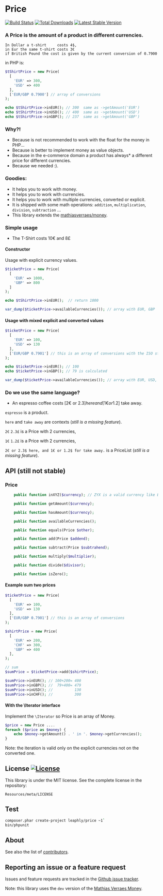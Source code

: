 Price
=====

[![Build Status](https://secure.travis-ci.org/leaphly/price.png?branch=master)](http://travis-ci.org/leaphly/price)
[![Total Downloads](https://poser.pugx.org/leaphly/price/downloads.png)](https://packagist.org/packages/leaphly/price)
[![Latest Stable Version](https://poser.pugx.org/leaphly/price/v/stable.png)](https://packagist.org/packages/leaphly/price)

### A Price is the amount of a product in different currencies.

```
In Dollar a t-shirt     costs 4$,
in Eur the same t-shirt costs 3€
if British Pound the cost is given by the current conversion of 0.7900
```

in PHP is:

```php
$tShirtPrice = new Price(
  [
    'EUR' => 300,
    'USD' => 400
  ],
  ['EUR/GBP 0.7900'] // array of conversions
);

echo $tShirtPrice->inEUR(); // 300  same as ->getAmount('EUR')
echo $tShirtPrice->inUSD(); // 400  same as ->getAmount('USD')
echo $tShirtPrice->inGBP(); // 237  same as ->getAmount('GBP')
```

### Why?!

- Because is not recommended to work with the float for the money in PHP...
- Because is better to implement money as value objects.
- Because in the e-commerce domain a product has always* a different price for different currencies.
- Because we needed :).

### Goodies:

- It helps you to work with money.
- It helps you to work with currencies.
- It helps you to work with multiple currencies, converted or explicit.
- It is shipped with some math operations: `addition`, `multiplication`, `division`, `subtraction` ...
- This library extends the [mathiasverraes/money](https://packagist.org/packages/mathiasverraes/money).

### Simple usage

* The T-Shirt costs 10€ and 8£

#### Constructor

Usage with explicit currency values.

```php
$ticketPrice = new Price(
  [
    'EUR' => 1000,
    'GBP' => 800
  ]
);

echo $tShirtPrice->inEUR();  // return 1000

var_dump($ticketPrice->availableCurrencies()); // array with EUR, GBP
```

#### Usage with mixed explicit and converted values

```php
$ticketPrice = new Price(
  [
    'EUR' => 100,
    'USD' => 130
  ],
  ['EUR/GBP 0.7901'] // this is an array of conversions with the ISO standard format.
);

echo $ticketPrice->inEUR(); // 100
echo $ticketPrice->inGBP(); // 79 is calculated

var_dump($ticketPrice->availableCurrencies()); // array with EUR, USD, GBP
```

### Do we use the same language?

* An espresso coffee costs [2€ or 2.3$] here and [1€ or 1.2$] take away.

`espresso` is a product.

`here` and `take away` are contexts (*still is a missing feature*).

`2€` `2.3£` is a Price with 2 currencies,

`1€` `1.2£` is a Price with 2 currencies,

`2€ or 2.3$ here, and 1€ or 1.2$ for take away.` is a PriceList (*still is a missing feature*).


API (still not stable)
----------------------

### Price

```php
    public function inXYZ($currency); // ZYX is a valid currency like EUR or GBP

    public function getAmount($currency);

    public function hasAmount($currency);

    public function availableCurrencies();

    public function equals(Price $other);

    public function add(Price $addend);

    public function subtract(Price $subtrahend);

    public function multiply($multiplier);

    public function divide($divisor);

    public function isZero();
```

#### Example sum two prices


```php
$ticketPrice = new Price(
  [
    'EUR' => 100,
    'USD' => 130
  ],
  ['EUR/GBP 0.7901'] // this is an array of conversions
);

$shirtPrice = new Price(
  [
    'EUR' => 200,
    'CHF' => 300,
    'GBP' => 400
  ],
);

// sum
$sumPrice = $ticketPrice->add($shirtPrice);

$sumPrice->inEUR(); // 100+200= 400
$sumPrice->inGBP(); //  79+400= 479
$sumPrice->inUSD(); //          130
$sumPrice->inCHF(); //          300
```

#### With the \Iterator interface

Implement the `\Iterator` so Price is an array of Money.

``` php
$price = new Price ....
foreach ($price as $money) {
    echo $money->getAmount() . ' in '. $money->getCurrencies();
}
```

Note: the iteration is valid only on the explicit currencies not on the converted one.

License [![License](https://poser.pugx.org/leaphly/price/license.png)](https://packagist.org/packages/leaphly/price)
-------

This library is under the MIT license. See the complete license in the repository:

    Resources/meta/LICENSE

Test
----

``` bash
composer.phar create-project leaphly/price ~1`
bin/phpunit
```

About
-----

See also the list of [contributors](https://github.com/leaphly/price/contributors).

Reporting an issue or a feature request
---------------------------------------

Issues and feature requests are tracked in the [Github issue tracker](https://github.com/leaphly/price/issues).

Note: this library uses the `dev` version of the [Mathias Verraes Money](https://github.com/mathiasverraes/money/).